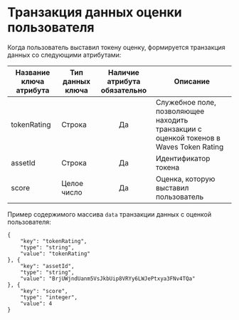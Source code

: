 # Транзакция данных оценки пользователя
Когда пользователь выставил токену оценку, формируется транзакция данных со следующими атрибутами:

|Название ключа атрибута   | Тип данных ключа | Наличие атрибута обязательно | Описание |
|---|---|:-:|---|
| tokenRating | Строка  | Да |  Служебное поле, позволяющее находить транзакции с оценкой токенов в Waves Token Rating |
| assetId | Строка  | Да | Идентификатор токена |
| score  |  Целое число | Да | Оценка, которую выставил пользователь |

Пример содержимого массива `data` транзакции данных с оценкой пользователя:
```
{
    "key": "tokenRating",
    "type": "string",
    "value": "tokenRating"
}, {
    "key": "assetId",
    "type": "string",
    "value": "BrjUWjndUanm5VsJkbUip8VRYy6LWJePtxya3FNv4TQa"
}, {
    "key": "score",
    "type": "integer",
    "value": 4
}
```